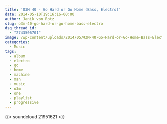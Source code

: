 ```yaml
---
title: 'O3M 40 - Go Hard or Go Home (Bass, Electro)'
date: 2014-05-10T19:16:16+00:00
author: Janik von Rotz
slug: o3m-40-go-hard-or-go-home-bass-electro
dsq_thread_id:
  - "2743506701"
image: /wp-content/uploads/2014/05/O3M-40-Go-Hard-or-Go-Home-Bass-Electro.jpg
categories:
  - Music
tags:
  - album
  - electro
  - go
  - home
  - machine
  - man
  - music
  - o3m
  - one
  - playlist
  - progressive
---
```

{{< soundcloud 21951621 >}}